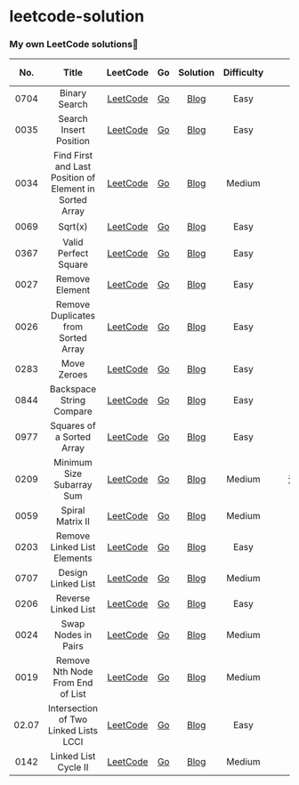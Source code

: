 # leetcode-solution

###  My own LeetCode solutions🎯

|  No.  |                          Title                          |                           LeetCode                           |                              Go                              |                           Solution                           | Difficulty | <span style="display:inline-block;width:120px">Tag</span> | Data structure |
| :---: | :-----------------------------------------------------: | :----------------------------------------------------------: | :----------------------------------------------------------: | :----------------------------------------------------------: | :--------: | :-------------------------------------------------------: | :----------------------------------------------------------: |
| 0704  |                      Binary Search                      | [LeetCode](https://leetcode-cn.com/problems/binary-search/)  | [Go](https://github.com/hiWyatt/leetcode-solutions/blob/main/src/0704.Binary%20Search/0704.Binary%20Search.go) | [Blog](https://wangyi.one/leetcode0704.%E4%BA%8C%E5%88%86%E6%9F%A5%E6%89%BE/) |    Easy    |                           二分                            |                             数组                             |
| 0035  |                 Search Insert Position                  | [LeetCode](https://leetcode-cn.com/problems/search-insert-position/) | [Go](https://github.com/hiWyatt/leetcode-solutions/blob/main/src/0035.Search%20Insert%20Position/0035.Search%20Insert%20Position.go) | [Blog](https://wangyi.one/leetcode0035.%E6%90%9C%E7%B4%A2%E6%8F%92%E5%85%A5%E4%BD%8D%E7%BD%AE/) |    Easy    |                           二分                            |                             数组                             |
| 0034  | Find First and Last Position of Element in Sorted Array | [LeetCode](https://leetcode-cn.com/problems/find-first-and-last-position-of-element-in-sorted-array/) | [Go](https://github.com/hiWyatt/leetcode-solutions/blob/main/src/0034.%20Find%20First%20and%20Last%20Position%20of%20Element%20in%20Sorted%20Array/0034.%20Find%20First%20and%20Last%20Position%20of%20Element%20in%20Sorted%20Array.go) | [Blog](https://wangyi.one/leetcode0034.%E6%9F%A5%E6%89%BE%E5%85%83%E7%B4%A0%E4%BD%8D%E7%BD%AE/) |   Medium   |                           二分                            |                             数组                             |
| 0069  |                         Sqrt(x)                         |     [LeetCode](https://leetcode-cn.com/problems/sqrtx/)      | [Go](https://github.com/hiWyatt/leetcode-solutions/blob/main/src/0069.%20Sqrt(x)/0069.%20Sqrt(x).go) | [Blog](https://wangyi.one/leetcode0069.-x%E7%9A%84%E5%B9%B3%E6%96%B9%E6%A0%B9/) |    Easy    |                           二分                            |                              数                              |
| 0367  |                  Valid Perfect Square                   | [LeetCode](https://leetcode-cn.com/problems/valid-perfect-square/) | [Go](https://github.com/hiWyatt/leetcode-solutions/blob/main/src/0367.%20Valid%20Perfect%20Square/0367.%20Valid%20Perfect%20Square.go) | [Blog](https://wangyi.one/leetcode-0367.%E6%9C%89%E6%95%88%E7%9A%84%E5%AE%8C%E5%85%A8%E5%B9%B3%E6%96%B9%E6%95%B0/) |    Easy    |                           二分                            |                              数                              |
| 0027  |                     Remove Element                      | [LeetCode](https://leetcode-cn.com/problems/remove-element/) | [Go](https://github.com/hiWyatt/leetcode-solutions/blob/main/src/0027.%20Remove%20Element/0027.%20Remove%20Element.go) |      [Blog](https://wangyi.one/leetcode-0027.移除元素/)      |    Easy    |                          双指针                           |                             数组                             |
| 0026  |           Remove Duplicates from Sorted Array           | [LeetCode](https://leetcode-cn.com/problems/remove-duplicates-from-sorted-array/) | [Go](https://github.com/hiWyatt/leetcode-solutions/blob/main/src/0026.%20Remove%20Duplicates%20from%20Sorted%20Array/0026.%20Remove%20Duplicates%20from%20Sorted%20Array.go) | [Blog](https://wangyi.one/leetcode-0026.删除数组中的重复项/) |    Easy    |                          双指针                           |                             数组                             |
| 0283  |                       Move Zeroes                       |  [LeetCode](https://leetcode-cn.com/problems/move-zeroes/)   | [Go](https://github.com/hiWyatt/leetcode-solutions/blob/main/src/0283.%20Move%20Zeroes/0283.%20Move%20Zeroes.go) |       [Blog](https://wangyi.one/leetcode-0283.移动零/)       |    Easy    |                          双指针                           |                             数组                             |
| 0844  |                Backspace String Compare                 | [LeetCode](https://leetcode-cn.com/problems/backspace-string-compare/) | [Go](https://github.com/hiWyatt/leetcode-solutions/blob/main/src/0844.%20Backspace%20String%20Compare/0844.%20Backspace%20String%20Compare.go) | [Blog](https://wangyi.one/leetcode-0844.比较含退格的字符串/) |    Easy    |                          双指针                           |                            字符串                            |
| 0977  |                Squares of a Sorted Array                | [LeetCode](https://leetcode-cn.com/problems/squares-of-a-sorted-array/) | [Go](https://github.com/hiWyatt/leetcode-solutions/blob/main/src/0977.%20Squares%20of%20a%20Sorted%20Array/0977.%20Squares%20of%20a%20Sorted%20Array.go) | [Blog](https://wangyi.one/leetcode-0977.%E6%9C%89%E5%BA%8F%E6%95%B0%E7%BB%84%E7%9A%84%E5%B9%B3%E6%96%B9/) |    Easy    |                          双指针                           |                             数组                             |
| 0209  |                Minimum Size Subarray Sum                | [LeetCode](https://leetcode-cn.com/problems/minimum-size-subarray-sum/) | [Go](https://github.com/hiWyatt/leetcode-solutions/blob/main/src/0209.%20Minimum%20Size%20Subarray%20Sum/0209.%20Minimum%20Size%20Subarray%20Sum.go) | [Blog](https://wangyi.one/leetcode-0209.%E9%95%BF%E5%BA%A6%E6%9C%80%E5%B0%8F%E7%9A%84%E5%AD%90%E6%95%B0%E7%BB%84/) |   Medium   |                         滑动窗口                          |                             数组                             |
| 0059  |                    Spiral Matrix II                     | [LeetCode](https://leetcode-cn.com/problems/spiral-matrix-ii/) | [Go](https://github.com/hiWyatt/leetcode-solutions/blob/main/src/0059.%20Spiral%20Matrix%20II/0059.%20Spiral%20Matrix%20II.go) | [Blog](https://wangyi.one/leetcode-0059.%E8%9E%BA%E6%97%8B%E7%9F%A9%E9%98%B5ii/) |   Medium   |                           模拟                            |                             矩阵                             |
| 0203  |               Remove Linked List Elements               | [LeetCode](https://leetcode-cn.com/problems/remove-linked-list-elements/) | [Go](https://github.com/hiWyatt/leetcode-solutions/blob/main/src/0203.%20Remove%20Linked%20List%20Elements/0203.%20Remove%20Linked%20List%20Elements.go) | [Blog](https://wangyi.one/leetcode-0203.%E7%A7%BB%E9%99%A4%E9%93%BE%E8%A1%A8%E5%85%83%E7%B4%A0/) |    Easy    |                           递归                            |                            单链表                            |
| 0707  |                   Design Linked List                    | [LeetCode](https://leetcode-cn.com/problems/design-linked-list/) | [Go](https://github.com/hiWyatt/leetcode-solutions/blob/main/src/0707.%20Design%20Linked%20List/0707.%20Design%20Linked%20List.go) | [Blog](https://wangyi.one/leetcode-0707.%E8%AE%BE%E8%AE%A1%E9%93%BE%E8%A1%A8/) |   Medium   |                           设计                            |                            双链表                            |
| 0206  |                   Reverse Linked List                   | [LeetCode](https://leetcode-cn.com/problems/reverse-linked-list/) | [Go](https://github.com/hiWyatt/leetcode-solutions/blob/main/src/0206.%20Reverse%20Linked%20List/0206.%20Reverse%20Linked%20List.go) | [Blog](https://wangyi.one/leetcode-0206.%E5%8F%8D%E8%BD%AC%E9%93%BE%E8%A1%A8/) |    Easy    |                          双指针                           |                            单链表                            |
| 0024  |                   Swap Nodes in Pairs                   | [LeetCode](https://leetcode-cn.com/problems/swap-nodes-in-pairs/) | [Go](https://github.com/hiWyatt/leetcode-solutions/blob/main/src/0024.%20Swap%20Nodes%20in%20Pairs/0024.%20Swap%20Nodes%20in%20Pairs.go) | [Blog](https://wangyi.one/leetcode-0024.%E4%B8%A4%E4%B8%A4%E4%BA%A4%E6%8D%A2%E9%93%BE%E8%A1%A8%E4%B8%AD%E7%9A%84%E8%8A%82%E7%82%B9/) |   Medium   |                           模拟                            |                            单链表                            |
| 0019  |            Remove Nth Node From End of List             | [LeetCode](https://leetcode-cn.com/problems/remove-nth-node-from-end-of-list/) | [Go](https://github.com/hiWyatt/leetcode-solutions/blob/main/src/0019.%20Remove%20Nth%20Node%20From%20End%20of%20List/0019.%20Remove%20Nth%20Node%20From%20End%20of%20List.go) | [Blog](https://wangyi.one/leetcode-0019.%E5%88%A0%E9%99%A4%E9%93%BE%E8%A1%A8%E7%9A%84%E5%80%92%E6%95%B0%E7%AC%ACn%E4%B8%AA%E8%8A%82%E7%82%B9/) |   Medium   |                          双指针                           |                            单链表                            |
| 02.07 |          Intersection of Two Linked Lists LCCI          | [LeetCode](https://leetcode-cn.com/problems/intersection-of-two-linked-lists-lcci/) | [Go](https://github.com/hiWyatt/leetcode-solutions/blob/main/src/%E9%9D%A2%E8%AF%95%E9%A2%9802.07.%20Intersection%20of%20Two%20Linked%20Lists%20LCCI/%E9%9D%A2%E8%AF%95%E9%A2%9802.07.%20Intersection%20of%20Two%20Linked%20Lists%20LCCI.go) | [Blog](https://wangyi.one/leetcode-%E9%9D%A2%E8%AF%95%E9%A2%9802.07.%E9%93%BE%E8%A1%A8%E7%9B%B8%E4%BA%A4/) |    Easy    |                          双指针                           |                            单链表                            |
| 0142  |                  Linked List Cycle II                   | [LeetCode](https://leetcode-cn.com/problems/linked-list-cycle-ii/) | [Go](https://github.com/hiWyatt/leetcode-solutions/blob/main/src/0142.%20Linked%20List%20Cycle%20II/0142.%20Linked%20List%20Cycle%20II.go) | [Blog](https://wangyi.one/leetcode-0142.%E7%8E%AF%E5%BD%A2%E9%93%BE%E8%A1%A8ii/) |   Medium   |                          双指针                           |                           循环链表                           |

